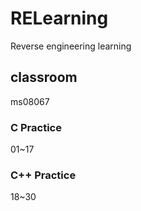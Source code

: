 # RELearning
 Reverse engineering learning

## classroom
 ms08067

### C Practice
01~17

### C++ Practice
18~30